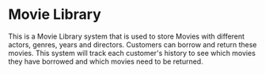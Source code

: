 # Movie Library

This is a Movie Library system that is used to store Movies with different actors, genres, years and directors. Customers can borrow and return these movies. This system will track each customer's history to see which movies they have borrowed and which movies need to be returned. 
